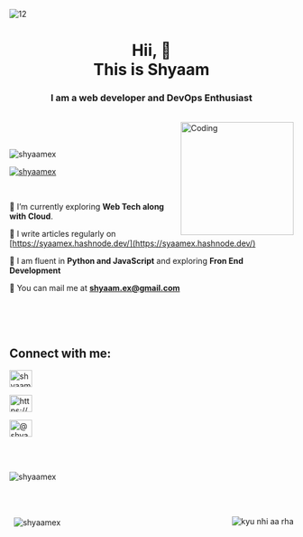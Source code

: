 ![12](https://user-images.githubusercontent.com/115785301/214272647-7f9b9aad-fed6-4b90-9a5e-3ff3193e88c0.png)










<h1 align="center" >Hii, 👋 <br>This is Shyaam</h1>
<h3 align="center">I am a web developer and DevOps Enthusiast  </h3>

<br>

<img align="right" alt="Coding" width="200" src="https://user-images.githubusercontent.com/115785301/215174882-aed36c79-267c-4b48-b126-a40eb0788e5c.gif">

<br>


<br>
<p align="left"> <img src="https://komarev.com/ghpvc/?username=shyaamex&label=Profile%20views&color=0e75b6&style=flat" alt="shyaamex" /> </p>

<p align="left"> <a href="https://twitter.com/shyaamex" target="blank"><img src="https://img.shields.io/twitter/follow/shyaamex?logo=twitter&style=for-the-badge" alt="shyaamex" /></a> </p>        
<br>

📌 I’m currently exploring **Web Tech along with Cloud**.


📌 I  write articles regularly on [https://syaamex.hashnode.dev/](https://syaamex.hashnode.dev/)

📌 I am fluent in **Python and JavaScript** and exploring **Fron End Development**

📌 You can mail me at  **shyaam.ex@gmail.com**








<br>
<br>
<br>

<h2 align="left">Connect with me:</h2>

<p align="left">
<a href="https://twitter.com/shyaamex" target="blank"><img align="center" src="https://raw.githubusercontent.com/rahuldkjain/github-profile-readme-generator/master/src/images/icons/Social/twitter.svg" alt="shyaamex" height="30" width="40" /></a>
  
  <a href="https://linkedin.com/in/https://www.linkedin.com/in/shyam-pratap-singh-shekhawat-335468190/" target="blank"><img align="center" src="https://raw.githubusercontent.com/rahuldkjain/github-profile-readme-generator/master/src/images/icons/Social/linked-in-alt.svg" alt="https://www.linkedin.com/in/shyam-pratap-singh-shekhawat-335468190/" height="30" width="40" /></a>
  
  <a href="https://syaamex.hashnode.dev/" target="blank"><img align="center" src="https://cdn.hashnode.com/res/hashnode/image/upload/v1611902473383/CDyAuTy75.png?auto=compress" alt="@shyaamex" height="30" width="40" /></a>
</p>













</p>
<br>
<br>
 <p>&nbsp;<img align="left" src="https://github-readme-stats.vercel.app/api/top-langs?username=shyaamex&show_icons=true&locale=en&layout=compact&theme=dark" alt="shyaamex" /></p>                              
<!--<p>&nbsp;<img align="left" src="https://github-readme-stats.vercel.app/api/top-langs?username=shyaamex&show_icons=true&locale=en&layout=compact" alt="shyaamex" /></p>-->
<br>
<br>
<p>&nbsp;<img align="right" src="https://github-readme-stats.vercel.app/api?username=shyaamex&show_icons=true&locale=en&theme=dark" alt= "kyu nhi aa rha"/> <img align="center" src="https://github-readme-streak-stats.herokuapp.com/?user=shyaamex&theme=dark" alt="shyaamex" /></p>


























